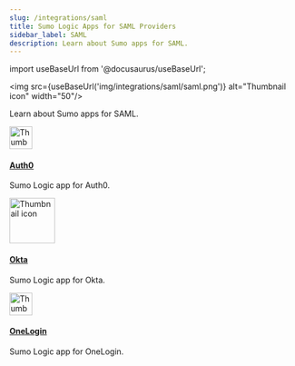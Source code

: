 ```yaml
---
slug: /integrations/saml
title: Sumo Logic Apps for SAML Providers
sidebar_label: SAML
description: Learn about Sumo apps for SAML.
---
```


import useBaseUrl from '@docusaurus/useBaseUrl';

<img src={useBaseUrl('img/integrations/saml/saml.png')} alt="Thumbnail icon" width="50"/>

Learn about Sumo apps for SAML.

<div className="box-wrapper" markdown="1">
<div className="box smallbox1 card">
  <div className="container">
  <a href="/docs/integrations/saml/auth0"><img src={useBaseUrl('img/integrations/saml/auth0.png')} alt="Thumbnail icon" width="40"/><h4>Auth0</h4></a>
  <p>Sumo Logic app for Auth0.</p>
  </div>
</div>
<div className="box smallbox2 card">
  <div className="container">
  <a href="/docs/integrations/saml/okta"><img src={useBaseUrl('img/integrations/saml/okta.png')} alt="Thumbnail icon" width="80"/><h4>Okta</h4></a>
  <p>Sumo Logic app for Okta.</p>
  </div>
</div>
<div className="box smallbox3 card">
  <div className="container">
  <a href="/docs/integrations/saml/onelogin"><img src={useBaseUrl('img/integrations/saml/onelogin.png')} alt="Thumbnail icon" width="40"/><h4>OneLogin</h4></a>
  <p>Sumo Logic app for OneLogin.</p>
  </div>
</div>
</div>
